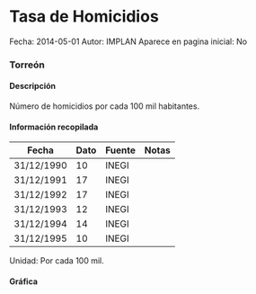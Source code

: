 Tasa de Homicidios
=====

Fecha: 2014-05-01
Autor: IMPLAN
Aparece en pagina inicial: No

### Torreón

#### Descripción

Número de homicidios por cada 100 mil habitantes.

#### Información recopilada

<table class="table table-hover table-bordered matriz">
  <thead>
    <tr><th>Fecha</th><th>Dato</th><th>Fuente</th><th>Notas</th></tr>
  </thead>
  <tbody>
    <tr><td class="centrado">31/12/1990</td><td class="derecha">10</td><td>INEGI</td><td></td></tr>
    <tr><td class="centrado">31/12/1991</td><td class="derecha">17</td><td>INEGI</td><td></td></tr>
    <tr><td class="centrado">31/12/1992</td><td class="derecha">17</td><td>INEGI</td><td></td></tr>
    <tr><td class="centrado">31/12/1993</td><td class="derecha">12</td><td>INEGI</td><td></td></tr>
    <tr><td class="centrado">31/12/1994</td><td class="derecha">14</td><td>INEGI</td><td></td></tr>
    <tr><td class="centrado">31/12/1995</td><td class="derecha">10</td><td>INEGI</td><td></td></tr>
  </tbody>
</table>

Unidad: Por cada 100 mil.

#### Gráfica

<div id="Morrishofocdpy" class="grafica"></div>
  <!-- JAVASCRIPT DE LA GRAFICA EN Morrishofocdpy -->
  <script>
  new Morris.Line({
    element: 'Morrishofocdpy',
    data: [
      { fecha: '1990-12-31', dato: 10 },
      { fecha: '1991-12-31', dato: 17 },
      { fecha: '1992-12-31', dato: 17 },
      { fecha: '1993-12-31', dato: 12 },
      { fecha: '1994-12-31', dato: 14 },
      { fecha: '1995-12-31', dato: 10 }
    ],
    xkey: 'fecha',
    ykeys: ['dato'],
    labels: ['Dato'],
    lineColors: ['#FF5B02'],
    xLabelFormat: function(d) {
      return d.getDate()+'/'+(d.getMonth()+1)+'/'+d.getFullYear();
    },
    dateFormat: function (ts) {
      var d = new Date(ts);
      return d.getDate() + '/' + (d.getMonth() + 1) + '/' + d.getFullYear();
    }
  });
  </script>

